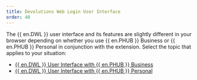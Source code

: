 ```yaml
---
title: Devolutions Web Login User Interface
order: 40
---
```

The {{ en.DWL }} user interface and its features are slightly different in your browser depending on whether you use {{ en.PHUB }} Business or {{ en.PHUB }} Personal in conjunction with the extension. Select the topic that applies to your situation:  

* [{{ en.DWL }} User Interface with {{ en.PHUB }} Business](/hub/dwl/devolutions-web-login-user-interface/dwl-user-interface-hub-business/)  
* [{{ en.DWL }} User Interface with {{ en.PHUB }} Personal](/hub/dwl/devolutions-web-login-user-interface/dwl-user-interface-hub-personal/)  
